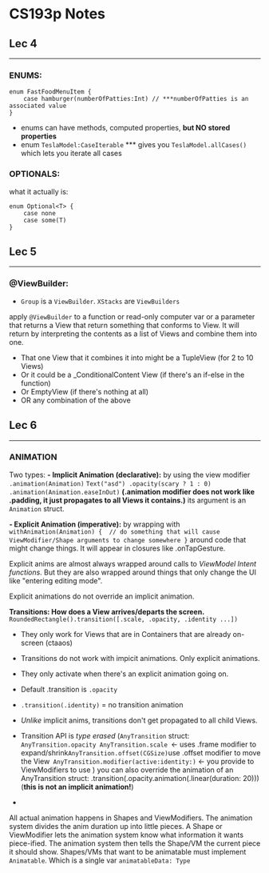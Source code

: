 # CS193p Notes



## Lec 4
------

### ENUMS:
```
enum FastFoodMenuItem {
    case hamburger(numberOfPatties:Int) // ***numberOfPatties is an associated value
}
```
- enums can have methods, computed properties, **but NO stored properties**
- enum `TeslaModel:CaseIterable` *** gives you `TeslaModel.allCases()` which lets you iterate all cases

### OPTIONALS:

what it actually is:
```
enum Optional<T> {
    case none
    case some(T)
}
```



## Lec 5
------

### @ViewBuilder:

- `Group` is a `ViewBuilder`. `XStacks` are `ViewBuilders`

apply `@ViewBuilder` to a function or read-only computer var or a parameter that returns a View that return something that conforms to View. It will return by interpreting the contents as a list of Views and combine them into one. 
- That one View that it combines it into might be a TupleView (for 2 to 10 Views)
- Or it could be a _ConditionalContent View (if there's an if-else in the function)
- Or EmptyView (if there's nothing at all)
- OR any combination of the above



## Lec 6
------

### ANIMATION

Two types:
**-    Implicit Animation (declarative):**
by using the view modifier `.animation(Animation)`
`Text("asd")
.opacity(scary ? 1 : 0)
.animation(Animation.easeInOut)`
**(.animation modifier does not work like .padding, it just propagates to all Views it contains.)**
its argument is an `Animation` struct.

**-    Explicit Animation (imperative):**
by wrapping with 
    `withAnimation(Animation) { 
        // do something that will cause ViewModifier/Shape arguments to change somewhere
    }` around code that might change things. It will appear in closures like .onTapGesture.

Explicit anims are almost always wrapped around calls to *ViewModel Intent functions*. But they are also wrapped around things that only change the UI like "entering editing mode".

Explicit animations do not override an implicit animation.

**Transitions: How does a View arrives/departs the screen.**
    `RoundedRectangle().transition([.scale, .opacity, .identity ...])`
- They only work for Views that are in Containers that are already on-screen (ctaaos)
- Transitions do not work with impicit animations. Only explicit animations.
- They only activate when there's an explicit animation going on.
- Default .transition is `.opacity`
- `.transition(.identity)` = no transition animation
- *Unlike* implicit anims, transitions don't get propagated to all child Views.
- Transition API is *type erased* (`AnyTransition` struct:
    `AnyTransition.opacity
    AnyTransition.scale `<- uses .frame modifier to expand/shrink`
    AnyTransition.offset(CGSize) `use .offset modifier to move the View`
    AnyTransition.modifier(active:identity:)` <- you provide to ViewModifiers to use
)
you can also override the animation of an AnyTransition struct: .transition(.opacity.animation(.linear(duration: 20))) (**this is not an implicit animation!**)

-

All actual animation happens in Shapes and ViewModifiers. The animation system divides the anim duration up into little pieces. 
A Shape or ViewModifier lets the animation system know what information it wants piece-ified.
The animation system then tells the Shape/VM the current piece it should show.
Shapes/VMs that want to be animatable must implement `Animatable`. Which is a single var `animatableData: Type`










